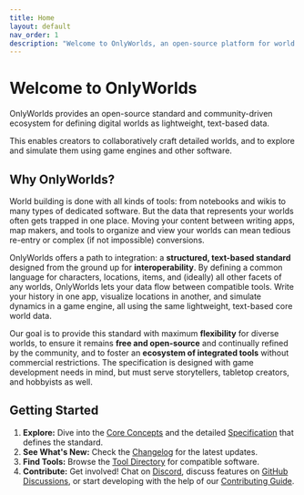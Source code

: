 ```yaml
---
title: Home
layout: default
nav_order: 1
description: "Welcome to OnlyWorlds, an open-source platform for world building and simulation"
---
```


# Welcome to OnlyWorlds

OnlyWorlds provides an open-source standard and community-driven ecosystem for defining digital worlds as lightweight, text-based data.

This enables creators to collaboratively craft detailed worlds, and to explore and simulate them using game engines and other software.

## Why OnlyWorlds?

World building is done with all kinds of tools: from notebooks and wikis to many types of dedicated software. But the data that represents your worlds often gets trapped in one place. Moving your content between writing apps, map makers, and tools to organize and view your worlds can mean tedious re-entry or complex (if not impossible) conversions.

OnlyWorlds offers a path to integration: a **structured, text-based standard** designed from the ground up for **interoperability**. By defining a common language for characters, locations, items, and (ideally) all other facets of any worlds, OnlyWorlds lets your data flow between compatible tools. Write your history in one app, visualize locations in another, and simulate dynamics in a game engine, all using the same lightweight, text-based core world data.

Our goal is to provide this standard with maximum **flexibility** for diverse worlds, to ensure it remains **free and open-source** and continually refined by the community, and to foster an **ecosystem of integrated tools** without commercial restrictions. The specification is designed with game development needs in mind, but must serve  storytellers, tabletop creators, and hobbyists as well.

## Getting Started

1. **Explore:** Dive into the [Core Concepts](./core-concepts/) and the detailed [Specification](./specification/) that defines the standard.
2. **See What's New:** Check the [Changelog](./changelog/) for the latest updates.
3. **Find Tools:** Browse the [Tool Directory](./tool-directory/) for compatible software.
4. **Contribute:** Get involved! Chat on [Discord](https://discord.gg/twCjqvVBwb), discuss features on [GitHub Discussions](https://github.com/OnlyWorlds/OnlyWorlds/discussions), or start developing with the help of our [Contributing Guide](./contributing/).


